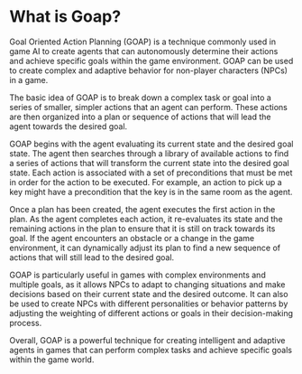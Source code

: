 # What is Goap?

Goal Oriented Action Planning (GOAP) is a technique commonly used in game AI to create agents that can autonomously determine their actions and achieve specific goals within the game environment. GOAP can be used to create complex and adaptive behavior for non-player characters (NPCs) in a game.

The basic idea of GOAP is to break down a complex task or goal into a series of smaller, simpler actions that an agent can perform. These actions are then organized into a plan or sequence of actions that will lead the agent towards the desired goal.

GOAP begins with the agent evaluating its current state and the desired goal state. The agent then searches through a library of available actions to find a series of actions that will transform the current state into the desired goal state. Each action is associated with a set of preconditions that must be met in order for the action to be executed. For example, an action to pick up a key might have a precondition that the key is in the same room as the agent.

Once a plan has been created, the agent executes the first action in the plan. As the agent completes each action, it re-evaluates its state and the remaining actions in the plan to ensure that it is still on track towards its goal. If the agent encounters an obstacle or a change in the game environment, it can dynamically adjust its plan to find a new sequence of actions that will still lead to the desired goal.

GOAP is particularly useful in games with complex environments and multiple goals, as it allows NPCs to adapt to changing situations and make decisions based on their current state and the desired outcome. It can also be used to create NPCs with different personalities or behavior patterns by adjusting the weighting of different actions or goals in their decision-making process.

Overall, GOAP is a powerful technique for creating intelligent and adaptive agents in games that can perform complex tasks and achieve specific goals within the game world.
